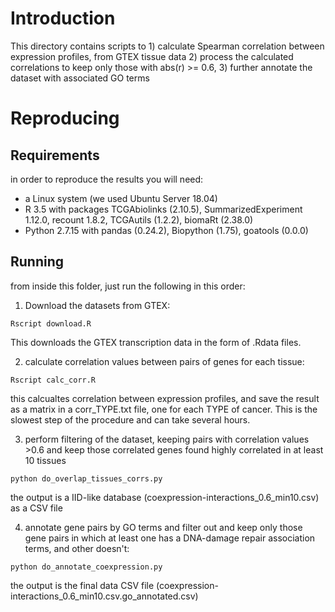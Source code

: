 # Introduction

This directory contains scripts to 1) calculate Spearman correlation between
expression profiles, from GTEX tissue data 2) process the calculated correlations
to keep only those with abs(r) >= 0.6, 3) further annotate the dataset with associated
GO terms

# Reproducing

## Requirements

in order to reproduce the results you will need:

  - a Linux system (we used Ubuntu Server 18.04)
  - R 3.5 with packages TCGAbiolinks (2.10.5), SummarizedExperiment 1.12.0, recount 1.8.2,
    TCGAutils (1.2.2), biomaRt (2.38.0)
  - Python 2.7.15 with pandas (0.24.2), Biopython (1.75), goatools (0.0.0)

## Running

from inside this folder, just run the following in this order:

1) Download the datasets from GTEX:

```
Rscript download.R
```

This downloads the GTEX transcription data in the form of .Rdata files.

2) calculate correlation values between pairs of genes for each tissue:

```
Rscript calc_corr.R
```

this calcualtes correlation between expression profiles, and save the result
as a matrix in a corr_TYPE.txt file, one for each TYPE of cancer. This is the
slowest step of the procedure and can take several hours.

3) perform filtering of the dataset, keeping pairs with correlation values >0.6
and keep those correlated genes found highly correlated in at least 10 tissues

```
python do_overlap_tissues_corrs.py
```

the output is a IID-like database (coexpression-interactions_0.6_min10.csv) as
a CSV file

4) annotate gene pairs by GO terms and filter out and keep only those gene pairs
in which at least one has a DNA-damage repair association terms, and other doesn't:

```
python do_annotate_coexpression.py
```

the output is the final data CSV file (coexpression-interactions_0.6_min10.csv.go_annotated.csv)


